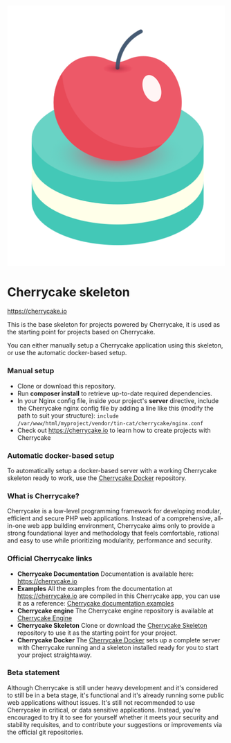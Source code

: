 ![Cherrycake logo](https://raw.githubusercontent.com/tin-cat/cherrycake-gitbook/master/.gitbook/assets/cherrycake-logo.svg)
# Cherrycake skeleton
https://cherrycake.io

This is the base skeleton for projects powered by Cherrycake, it is used as the starting point for projects based on Cherrycake.

You can either manually setup a Cherrycake application using this skeleton, or use the automatic docker-based setup.

### Manual setup

* Clone or download this repository.
* Run **composer install** to retrieve up-to-date required dependencies.
* In your Nginx config file, inside your project's **server** directive, include the Cherrycake nginx config file by adding a line like this (modify the path to suit your structure): `include /var/www/html/myproject/vendor/tin-cat/cherrycake/nginx.conf`
* Check out https://cherrycake.io to learn how to create projects with Cherrycake

### Automatic docker-based setup

To automatically setup a docker-based server with a working Cherrycake skeleton ready to work, use the [Cherrycake Docker](https://github.com/tin-cat/cherrycake-docker) repository.

### What is Cherrycake?

Cherrycake is a low-level programming framework for developing modular, efficient and secure PHP web applications. Instead of a comprehensive, all-in-one web app building environment, Cherrycake aims only to provide a strong foundational layer and methodology that feels comfortable, rational and easy to use while prioritizing modularity, performance and security.

### Official Cherrycake links

* **Cherrycake Documentation** Documentation is available here: https://cherrycake.io
* **Examples** All the examples from the documentation at https://cherrycake.io are compiled in this Cherrycake app, you can use it as a reference: [Cherrycake documentation examples](https://github.com/tin-cat/cherrycake-documentation-examples)
* **Cherrycake engine** The Cherrycake engine repository is available at [Cherrycake Engine](https://github.com/tin-cat/cherrycake)
* **Cherrycake Skeleton** Clone or download the [Cherrycake Skeleton](https://github.com/tin-cat/cherrycake-skeleton) repository to use it as the starting point for your project.
* **Cherrycake Docker** The [Cherrycake Docker](https://github.com/tin-cat/cherrycake-docker) sets up a complete server with Cherrycake running and a skeleton installed ready for you to start your project straightaway.

### Beta statement

Although Cherrycake is still under heavy development and it's considered to still be in a beta stage, it's functional and it's already running some public web applications without issues. It's still not recommended to use Cherrycake in critical, or data sensitive applications. Instead, you're encouraged to try it to see for yourself whether it meets your security and stability requisites, and to contribute your suggestions or improvements via the official git repositories.